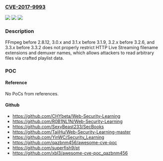 ### [CVE-2017-9993](https://cve.mitre.org/cgi-bin/cvename.cgi?name=CVE-2017-9993)
![](https://img.shields.io/static/v1?label=Product&message=n%2Fa&color=blue)
![](https://img.shields.io/static/v1?label=Version&message=n%2Fa&color=blue)
![](https://img.shields.io/static/v1?label=Vulnerability&message=n%2Fa&color=brighgreen)

### Description

FFmpeg before 2.8.12, 3.0.x and 3.1.x before 3.1.9, 3.2.x before 3.2.6, and 3.3.x before 3.3.2 does not properly restrict HTTP Live Streaming filename extensions and demuxer names, which allows attackers to read arbitrary files via crafted playlist data.

### POC

#### Reference
No PoCs from references.

#### Github
- https://github.com/CHYbeta/Web-Security-Learning
- https://github.com/R0B1NL1N/Web-Security-Learning
- https://github.com/SexyBeast233/SecBooks
- https://github.com/TaiiHu/Web-Security-Learning-master
- https://github.com/YinWC/Security_Learning
- https://github.com/qazbnm456/awesome-cve-poc
- https://github.com/superfish9/pt
- https://github.com/xbl3/awesome-cve-poc_qazbnm456


